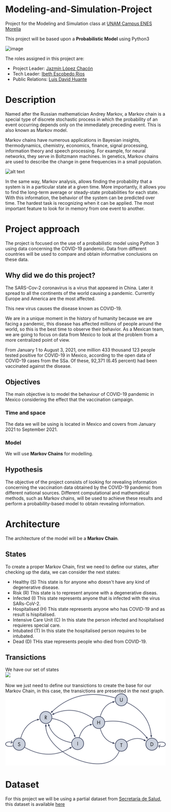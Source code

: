 # Modeling-and-Simulation-Project
Project for the Modeling and Simulation class at [UNAM Campus ENES Morelia](https://www.enesmorelia.unam.mx/) 

This project will be based upon a **Probabilistic Model** using Python3

![image](https://user-images.githubusercontent.com/69777087/137336589-b22dc9ff-16cf-493d-8a90-46fb5f7fff42.png)

The roles assigned in this project are:

+ Project Leader: [Jazmín López Chacón](https://github.com/tipicanerd)
+ Tech Leader: [Ibeth Escobedo Rios](https://github.com/IbtIbeth/)
+ Public Relations: [Luis David Huante](https://github.com/LuisDHuante)


# Description

Named after the Russian mathematician Andrey Markov, a Markov chain is a special type of discrete stochastic process in which the probability of an event occurring depends only on the immediately preceding event. This is also known as Markov model. 

Markov chains have numerous applications in Bayesian insights, thermodynamics, chemistry, economics, finance, signal processing, information theory and speech processing. For example, for neural networks, they serve in Boltzmann machines. In genetics, Markov chains are used to describe the change in gene frequencies in a small population.

![alt text](https://upload.wikimedia.org/wikipedia/commons/thumb/2/2b/Markovkate_01.svg/1200px-Markovkate_01.svg.png)

In the same way, Markov analysis, allows finding the probability that a system is in a particular state at a given time. More importantly, it allows you to find the long-term average or steady-state probabilities for each state. With this information, the behavior of the system can be predicted over time. The hardest task is recognizing when it can be applied. The most important feature to look for in memory from one event to another.


# Project approach

The project is focused on the use of a probabilistic model using Python 3 using data concerning the COVID-19 pandemic. Data from different countries will be used to compare and obtain informative conclusions on these data.

## Why did we do this project?

The SARS-Cov-2 coronavirus is a virus that appeared in China. Later it spread to all the continents of the world causing a pandemic. Currently Europe and America are the most affected.

This new virus causes the disease known as COVID-19.

We are in a unique moment in the history of humanity because we are facing a pandemic, this disease has affected millions of people around the world, so this is the best time to observe their behavior. As a Mexican team, we are going to focus on data from Mexico to look at the problem from a more centralized point of view.

From January 1 to August 3, 2021, one million 433 thousand 123 people tested positive for COVID-19 in Mexico, according to the open data of COVID-19 cases from the SSa. Of these, 92,371 (6.45 percent) had been vaccinated against the disease.

## Objectives
The main objective is to model the behaviour of COVID-19 pandemic in Mexico considering the effect that the vaccination campaign. 
### Time and space
The data we will be using is located in Mexico and covers from January 2021 to September 2021.
### Model
We will use **Markov Chains** for modelling.

## Hypothesis
The objective of the project consists of looking for revealing information concerning the vaccination data obtained by the COVID-19 pandemic from different national sources. Different computational and mathematical methods, such as Markov chains, will be used to achieve these results and perform a probability-based model to obtain revealing information.

# Architecture
The architecture of the model will be a **Markov Chain**.
## States
To create a proper Markov Chain, first we need to define our states, after checking up the data, we can consider the next states:
* Healthy (S) This state is for anyone who doesn't have any kind of degenerative disease.
* Risk (R) This state is to represent anyone with a degenerative diseas.
* Infected (I) This state represents anyone that is infected with the virus SARs-CoV-2.
* Hospitalised (H) This state represents anyone who has COVID-19 and as result is hispitalised.
* Intensive Care Unit (C) In this state the person infected and hospitalised requieres special care.
* Intubated (T) In this state the hospitalised person requires to be intubated.
* Dead (D) THis stae represents people who died from COVID-19.

## Transictions
We have our set of states</br>
<img src="https://render.githubusercontent.com/render/math?math=Q = \{S, R, I, H, C , T , D\}">

Now we just need to define our transictions to create the base for our Markov Chain, in this case, the transictions are presented in the next graph.
![image](./cadena.png)

# Dataset
For this project we will be using a partial dataset from [Secretaría de Salud](https://datos.gob.mx/busca/dataset/informacion-referente-a-casos-covid-19-en-mexico/resource/477a3ac2-3f40-4c78-8b7f-f3615144bc26), this dataset is available [here](https://mega.nz/file/v0clEQSA#E27P6xbheE5z0Jf-4g4oOpnYLZFWfkMew95DIa3hsgA)
